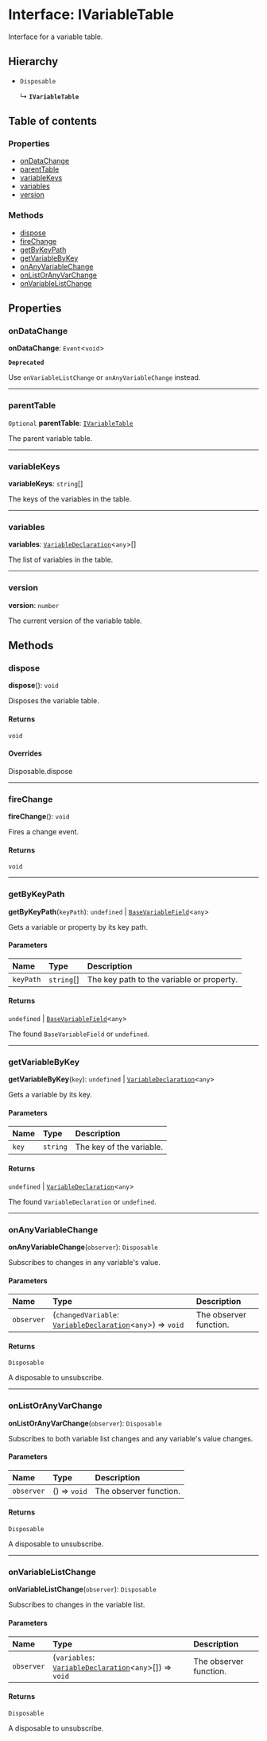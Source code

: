 # Interface: IVariableTable

Interface for a variable table.

## Hierarchy

* `Disposable`

  ↳ **`IVariableTable`**

## Table of contents

### Properties

* [onDataChange](/auto-docs/variable-core/interfaces/IVariableTable.md#ondatachange)
* [parentTable](/auto-docs/variable-core/interfaces/IVariableTable.md#parenttable)
* [variableKeys](/auto-docs/variable-core/interfaces/IVariableTable.md#variablekeys)
* [variables](/auto-docs/variable-core/interfaces/IVariableTable.md#variables)
* [version](/auto-docs/variable-core/interfaces/IVariableTable.md#version)

### Methods

* [dispose](/auto-docs/variable-core/interfaces/IVariableTable.md#dispose)
* [fireChange](/auto-docs/variable-core/interfaces/IVariableTable.md#firechange)
* [getByKeyPath](/auto-docs/variable-core/interfaces/IVariableTable.md#getbykeypath)
* [getVariableByKey](/auto-docs/variable-core/interfaces/IVariableTable.md#getvariablebykey)
* [onAnyVariableChange](/auto-docs/variable-core/interfaces/IVariableTable.md#onanyvariablechange)
* [onListOrAnyVarChange](/auto-docs/variable-core/interfaces/IVariableTable.md#onlistoranyvarchange)
* [onVariableListChange](/auto-docs/variable-core/interfaces/IVariableTable.md#onvariablelistchange)

## Properties

### onDataChange

**onDataChange**: `Event`<`void`>

**`Deprecated`**

Use `onVariableListChange` or `onAnyVariableChange` instead.

***

### parentTable

`Optional` **parentTable**: [`IVariableTable`](/auto-docs/variable-core/interfaces/IVariableTable.md)

The parent variable table.

***

### variableKeys

**variableKeys**: `string`\[]

The keys of the variables in the table.

***

### variables

**variables**: [`VariableDeclaration`](/auto-docs/variable-core/classes/VariableDeclaration.md)<`any`>\[]

The list of variables in the table.

***

### version

**version**: `number`

The current version of the variable table.

## Methods

### dispose

**dispose**(): `void`

Disposes the variable table.

#### Returns

`void`

#### Overrides

Disposable.dispose

***

### fireChange

**fireChange**(): `void`

Fires a change event.

#### Returns

`void`

***

### getByKeyPath

**getByKeyPath**(`keyPath`): `undefined` | [`BaseVariableField`](/auto-docs/variable-core/classes/BaseVariableField.md)<`any`>

Gets a variable or property by its key path.

#### Parameters

| Name | Type | Description |
| :------ | :------ | :------ |
| `keyPath` | `string`\[] | The key path to the variable or property. |

#### Returns

`undefined` | [`BaseVariableField`](/auto-docs/variable-core/classes/BaseVariableField.md)<`any`>

The found `BaseVariableField` or `undefined`.

***

### getVariableByKey

**getVariableByKey**(`key`): `undefined` | [`VariableDeclaration`](/auto-docs/variable-core/classes/VariableDeclaration.md)<`any`>

Gets a variable by its key.

#### Parameters

| Name | Type | Description |
| :------ | :------ | :------ |
| `key` | `string` | The key of the variable. |

#### Returns

`undefined` | [`VariableDeclaration`](/auto-docs/variable-core/classes/VariableDeclaration.md)<`any`>

The found `VariableDeclaration` or `undefined`.

***

### onAnyVariableChange

**onAnyVariableChange**(`observer`): `Disposable`

Subscribes to changes in any variable's value.

#### Parameters

| Name | Type | Description |
| :------ | :------ | :------ |
| `observer` | (`changedVariable`: [`VariableDeclaration`](/auto-docs/variable-core/classes/VariableDeclaration.md)<`any`>) => `void` | The observer function. |

#### Returns

`Disposable`

A disposable to unsubscribe.

***

### onListOrAnyVarChange

**onListOrAnyVarChange**(`observer`): `Disposable`

Subscribes to both variable list changes and any variable's value changes.

#### Parameters

| Name | Type | Description |
| :------ | :------ | :------ |
| `observer` | () => `void` | The observer function. |

#### Returns

`Disposable`

A disposable to unsubscribe.

***

### onVariableListChange

**onVariableListChange**(`observer`): `Disposable`

Subscribes to changes in the variable list.

#### Parameters

| Name | Type | Description |
| :------ | :------ | :------ |
| `observer` | (`variables`: [`VariableDeclaration`](/auto-docs/variable-core/classes/VariableDeclaration.md)<`any`>\[]) => `void` | The observer function. |

#### Returns

`Disposable`

A disposable to unsubscribe.
